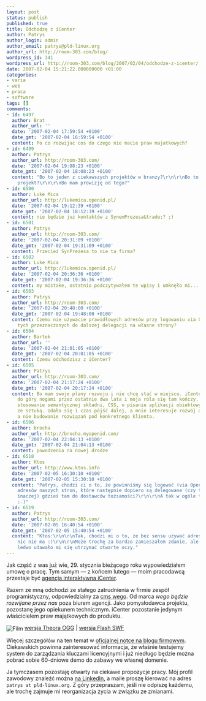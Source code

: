 ```yaml
---
layout: post
status: publish
published: true
title: Odchodzę z iCenter
author: Patrys
author_login: admin
author_email: patrys@pld-linux.org
author_url: http://room-303.com/blog/
wordpress_id: 341
wordpress_url: http://room-303.com/blog/2007/02/04/odchodze-z-icenter/
date: 2007-02-04 15:21:22.000000000 +01:00
categories:
- varia
- web
- praca
- software
tags: []
comments:
- id: 6497
  author: Brat
  author_url: ''
  date: '2007-02-04 17:59:54 +0100'
  date_gmt: '2007-02-04 16:59:54 +0100'
  content: Po co rozwijac cos do czego nie macie praw majatkowych?
- id: 6499
  author: Patrys
  author_url: http://room-303.com/
  date: '2007-02-04 19:08:23 +0100'
  date_gmt: '2007-02-04 18:08:23 +0100'
  content: "Bo to jeden z ciekawszych projektów w branży?\r\n\r\nBo to mój autorski
    projekt?\r\n\r\nBo mam prowizję od tego?"
- id: 6500
  author: Luke Mica
  author_url: http://lukemica.openid.pl/
  date: '2007-02-04 19:12:39 +0100'
  date_gmt: '2007-02-04 18:12:39 +0100'
  content: nie będzie już kontaktów z SynemPrezesa&trade;? ;)
- id: 6501
  author: Patrys
  author_url: http://room-303.com/
  date: '2007-02-04 20:31:09 +0100'
  date_gmt: '2007-02-04 19:31:09 +0100'
  content: Przecież SynPrezesa to nie ta firma?
- id: 6502
  author: Luke Mica
  author_url: http://lukemica.openid.pl/
  date: '2007-02-04 20:36:36 +0100'
  date_gmt: '2007-02-04 19:36:36 +0100'
  content: my mistake, ostatnio podczytywałem te wpisy i umknęło mi... :)
- id: 6503
  author: Patrys
  author_url: http://room-303.com/
  date: '2007-02-04 20:48:00 +0100'
  date_gmt: '2007-02-04 19:48:00 +0100'
  content: Czemu nie używacie prawidłowych adresów przy logowaniu via OpenID, tylko
    tych przeznaczonych do dalszej delegacji na własne strony?
- id: 6504
  author: Bartek
  author_url: ''
  date: '2007-02-04 21:01:05 +0100'
  date_gmt: '2007-02-04 20:01:05 +0100'
  content: Czemu odchodzisz z iCenter?
- id: 6505
  author: Patrys
  author_url: http://room-303.com/
  date: '2007-02-04 21:17:24 +0100'
  date_gmt: '2007-02-04 20:17:24 +0100'
  content: Bo mam swoje plany rozwoju i nie chcę stać w miejscu. iCenter przewróciłem
    do góry nogami przez ostatnie dwa lata i moja rola się tam kończy. Walczyłem o
    stosowanie semantycznej składni, CSS, o pisanie aplikacji obiektowych i zgodnie
    ze sztuką. Udało się i czas pójść dalej, a mnie interesuje rozwój aplikacji hostowanych,
    a nie budowanie rozwiązań pod konkretnego klienta.
- id: 6506
  author: brocha
  author_url: http://brocha.myopenid.com/
  date: '2007-02-04 22:04:13 +0100'
  date_gmt: '2007-02-04 21:04:13 +0100'
  content: powodzenia na nowej drodze
- id: 6518
  author: Ktos
  author_url: http://www.ktos.info
  date: '2007-02-05 16:30:10 +0100'
  date_gmt: '2007-02-05 15:30:10 +0100'
  content: "Patrys, chodzi ci o to, że powinniśmy się logować (via OpenID) używając
    adresów naszych stron, które następnie dopiero są delegowane (czy to Yadis czy
    inaczej) gdzieś tam do dostawców tożsamości?\r\n\r\nA tak w ogóle to powodzenia
    :-)"
- id: 6519
  author: Patrys
  author_url: http://room-303.com/
  date: '2007-02-05 16:40:54 +0100'
  date_gmt: '2007-02-05 15:40:54 +0100'
  content: "Ktos:\r\n\r\nTak, chodzi mi o to, że bez sensu używać adresu, pod którym
    nic nie ma :)\r\n\r\nMoże trochę za bardzo zamieszałem zdanie, ale wczoraj wieczorem
    ledwo udawało mi się utrzymać otwarte oczy."
---
```

<p>Jak część z was już wie, 29. stycznia bieżącego roku wypowiedziałem umowę o pracę. Tym samym — z końcem lutego — moim pracodawcą przestaje być <a href="http://prodesign.pl/">agencja interaktywna iCenter</a>.</p>

<p>Razem ze mną odchodzi ze stałego zatrudnienia w firmie zespół programistyczny, odpowiedzialny za <a href="http://cms.wego.pl/">cms wego</a>. Od marca <em>wego będzie rozwijane przez nas</em> poza biurem agencji. Jako pomysłodawca projektu, pozostanę jego opiekunem technicznym. iCenter pozostanie jedynym właścicielem praw majątkowych do produktu.</p>

<p class="strip"><img src="http://room-303.com/blog/wp-content/themes/k2/images/video.png" alt="Film" style="vertical-align: middle;" /> <a href="http://wirusy.room-303.com/wego/wego-walkthrough.ogg">wersja Theora OGG</a> | <a href="http://wirusy.room-303.com/wego/wego-walkthrough.swf">wersja Flash SWF</a></p>

<p>Więcej szczegółów na ten temat w <a href="http://blog.icenter.pl/2007/01/31/co-dalej-z-wego-cms/">oficjalnej notce na blogu firmowym</a>. Ciekawskich powinna zainteresować informacja, że właśnie testujemy system do zarządzania kluczami licencyjnymi i już niedługo będzie można pobrać sobie 60-dniowe demo do zabawy we własnej domenie.</p>

<p>Ja tymczasem pozostaję otwarty na ciekawe propozycje pracy. Mój profil zawodowy znaleźć można <a href="http://www.linkedin.com/in/patrys">na LinkedIn</a>, a maile proszę kierować na adres <code>patrys at pld-linux.org</code>. Z góry przepraszam, jeśli nie odpiszę każdemu, ale trochę zajmuje mi reorganizacja życia w związku ze zmianami.</p>
